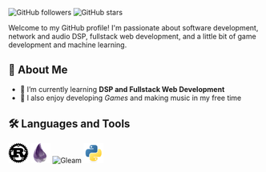 ![GitHub followers](https://img.shields.io/github/followers/gdcrisp?style=social)
![GitHub stars](https://img.shields.io/github/stars/gdcrisp?style=social)

Welcome to my GitHub profile! I'm passionate about software development, network and audio DSP, fullstack web development, and a little bit of game development and machine learning.

## 🚀 About Me

- 🌱 I’m currently learning **DSP and Fullstack Web Development**
- 🧃 I also enjoy developing *Games* and making music in my free time
## 🛠️ Languages and Tools

<p align="left">
  <img src="https://raw.githubusercontent.com/devicons/devicon/master/icons/rust/rust-original.svg" alt="Rust" width="40" height="40"/>
  <img src="https://raw.githubusercontent.com/devicons/devicon/master/icons/elixir/elixir-original.svg" alt="Elixir" width="40" height="40"/>
  <img src="https://gleam.run/images/lucy/lucydebugfail.svg" alt="Gleam" width="40" height="40"/>
  <img src="https://raw.githubusercontent.com/devicons/devicon/master/icons/python/python-original.svg" alt="Python" width="40" height="40"/>
  
